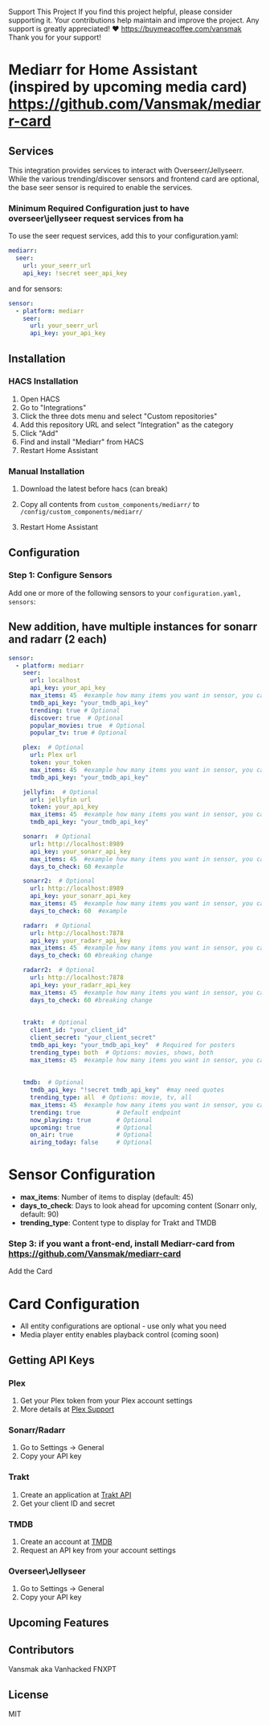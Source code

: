 Support This Project If you find this project helpful, please consider supporting it. Your contributions help maintain and improve the project. Any support is greatly appreciated! ❤️ https://buymeacoffee.com/vansmak Thank you for your support!


# Mediarr for Home Assistant (inspired by upcoming media card) https://github.com/Vansmak/mediarr-card
## Services
This integration provides services to interact with Overseerr/Jellyseerr. While the various trending/discover sensors and frontend card are optional, the base seer sensor is required to enable the services.

### Minimum Required Configuration just to have overseer\jellyseer request services from ha
To use the seer request services, add this to your configuration.yaml:

```yaml
mediarr:
  seer:
    url: your_seerr_url
    api_key: !secret seer_api_key
```
and for sensors:
```yaml
sensor:
  - platform: mediarr
    seer:
      url: your_seerr_url
      api_key: your_api_key
```      

## Installation

### HACS Installation
1. Open HACS
2. Go to "Integrations"
3. Click the three dots menu and select "Custom repositories"
4. Add this repository URL and select "Integration" as the category
5. Click "Add"
6. Find and install "Mediarr" from HACS
7. Restart Home Assistant


### Manual Installation
1. Download the latest  before hacs (can break)
2. Copy all contents from `custom_components/mediarr/` to `/config/custom_components/mediarr/`
   
4. Restart Home Assistant

## Configuration

### Step 1: Configure Sensors
Add one or more of the following sensors to your `configuration.yaml, sensors`:
## New addition, have multiple instances for sonarr and radarr (2 each)
```yaml
sensor:
  - platform: mediarr
    seer: 
      url: localhost
      api_key: your_api_key
      max_items: 45  #example how many items you want in sensor, you can chosse a different amount in card
      tmdb_api_key: "your_tmdb_api_key" 
      trending: true # Optional     
      discover: true  # Optional
      popular_movies: true  # Optional
      popular_tv: true # Optional

    plex:  # Optional
      url: Plex url
      token: your_token
      max_items: 45  #example how many items you want in sensor, you can chosse a different amount in card
      tmdb_api_key: "your_tmdb_api_key"

    jellyfin:  # Optional
      url: jellyfin url
      token: your_api_key 
      max_items: 45  #example how many items you want in sensor, you can chosse a different amount in card
      tmdb_api_key: "your_tmdb_api_key"

    sonarr:  # Optional
      url: http://localhost:8989
      api_key: your_sonarr_api_key
      max_items: 45  #example how many items you want in sensor, you can chosse a different amount in card
      days_to_check: 60 #example

    sonarr2:  # Optional
      url: http://localhost:8989
      api_key: your_sonarr_api_key
      max_items: 45  #example how many items you want in sensor, you can chosse a different amount in card
      days_to_check: 60  #example

    radarr:  # Optional
      url: http://localhost:7878
      api_key: your_radarr_api_key
      max_items: 45  #example how many items you want in sensor, you can chosse a different amount in card
      days_to_check: 60 #breaking change

    radarr2:  # Optional
      url: http://localhost:7878
      api_key: your_radarr_api_key
      max_items: 45  #example how many items you want in sensor, you can chosse a different amount in card
      days_to_check: 60 #breaking change
      
    
    trakt:  # Optional
      client_id: "your_client_id"
      client_secret: "your_client_secret"
      tmdb_api_key: "your_tmdb_api_key"  # Required for posters
      trending_type: both  # Options: movies, shows, both
      max_items: 45  #example how many items you want in sensor, you can chosse a different amount in card
     
    
    tmdb:  # Optional
      tmdb_api_key: "!secret tmdb_api_key"  #may need quotes
      trending_type: all  # Options: movie, tv, all
      max_items: 45  #example how many items you want in sensor, you can chosse a different amount in card
      trending: true          # Default endpoint
      now_playing: true       # Optional
      upcoming: true          # Optional
      on_air: true            # Optional
      airing_today: false     # Optional
```
# Sensor Configuration
- **max_items**: Number of items to display (default: 45)
- **days_to_check**: Days to look ahead for upcoming content (Sonarr only, default: 90)
- **trending_type**: Content type to display for Trakt and TMDB

### Step 3: if you want a front-end, install Mediarr-card from https://github.com/Vansmak/mediarr-card
Add the Card

# Card Configuration
- All entity configurations are optional - use only what you need
- Media player entity enables playback control (coming soon)

## Getting API Keys

### Plex
1. Get your Plex token from your Plex account settings
2. More details at [Plex Support](https://support.plex.tv/articles/204059436-finding-an-authentication-token-x-plex-token/)

### Sonarr/Radarr
1. Go to Settings -> General
2. Copy your API key

### Trakt
1. Create an application at [Trakt API](https://trakt.tv/oauth/applications)
2. Get your client ID and secret

### TMDB
1. Create an account at [TMDB](https://www.themoviedb.org/)
2. Request an API key from your account settings

### Overseer\Jellyseer
1. Go to Settings -> General
2. Copy your API key
   
## Upcoming Features

## Contributors
Vansmak aka Vanhacked
FNXPT

## License
MIT
